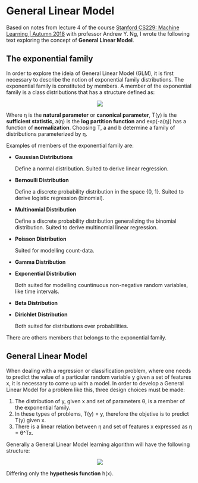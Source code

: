 # General Linear Model
Based on notes from lecture 4 of the course [Stanford CS229: Machine Learning | Autumn 2018](https://www.youtube.com/playlist?list=PLoROMvodv4rMiGQp3WXShtMGgzqpfVfbU) with professor Andrew Y. Ng, I wrote the following text exploring the concept of **General Linear Model**.

## The exponential family
In order to explore the ideia of General Linear Model (GLM), it is first necessary to describe the notion of exponential family distributions. The exponential family is constituted by members. A member of the exponential family is a class distributions that has a structure defined as:

<p align="center"><img src="https://user-images.githubusercontent.com/29299799/113068103-fe717300-9193-11eb-8d59-13c476c4eb2d.png"></p>

Where η is the **natural parameter** or **canonical parameter**, T(y) is the **sufficient statistic**, a(η) is the **log partition function** and exp(-a(η)) has a function of **normalization**. Choosing T, a and b determine a family of distributions parameterized by η.

Examples of members of the exponential family are:

* **Gaussian Distributions**

  Define a normal distribution. Suited to derive linear regression. 
  
* **Bernoulli Distribution**

  Define a discrete probability distribution in the space {0, 1}. Suited to derive logistic regression (binomial).
 
* **Multinomial Distribution**

  Define a discrete probability distribution generalizing the binomial distribution. Suited to derive multinomial linear regression.

* **Poisson Distribution**

  Suited for modelling count-data.

* **Gamma Distribution**
* **Exponential Distribution**
   
  Both suited for modelling countinuous non-negative random variables, like time intervals.
  
* **Beta Distribution**
* **Dirichlet Distribution**

  Both suited for distributions over probabilities.

There are others members that belongs to the exponential family.

## General Linear Model
When dealing with a regression or classification problem, where one needs to predict the value of a particular random variable y given a set of features x, it is necessary to come up with a model. In order to develop a General Linear Model for a problem like this, three design choices must be made:

1. The distribution of y, given x and set of parameters θ, is a member of the exponential family.
2. In these types of problems, T(y) = y, therefore the objetive is to predict T(y) given x.
3. There is a linear relation between η and set of features x expressed as η = θ^Tx.

Generally a General Linear Model learning algorithm will have the following structure:

<p align="center"><img src="https://user-images.githubusercontent.com/29299799/113524827-ae295500-9587-11eb-95eb-3e332de70d32.png"></p>

Differing only the **hypothesis function** h(x).

